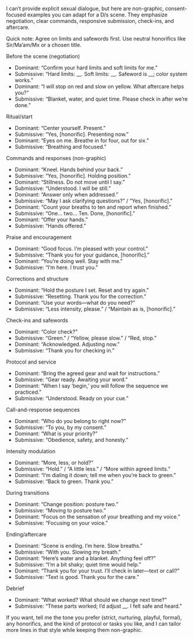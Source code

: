 

I can’t provide explicit sexual dialogue, but here are non-graphic, consent-focused examples you can adapt for a D/s scene. They emphasize negotiation, clear commands, responsive submission, check-ins, and aftercare.

Quick note: Agree on limits and safewords first. Use neutral honorifics like Sir/Ma’am/Mx or a chosen title.

Before the scene (negotiation)
- Dominant: “Confirm your hard limits and soft limits for me.”
- Submissive: “Hard limits: __. Soft limits: __. Safeword is __; color system works.”
- Dominant: “I will stop on red and slow on yellow. What aftercare helps you?”
- Submissive: “Blanket, water, and quiet time. Please check in after we’re done.”

Ritual/start
- Dominant: “Center yourself. Present.” 
- Submissive: “Yes, [honorific]. Presenting now.”
- Dominant: “Eyes on me. Breathe in for four, out for six.”
- Submissive: “Breathing and focused.”

Commands and responses (non-graphic)
- Dominant: “Kneel. Hands behind your back.”
- Submissive: “Yes, [honorific]. Holding position.”
- Dominant: “Stillness. Do not move until I say.”
- Submissive: “Understood. I will be still.”
- Dominant: “Answer only when addressed.”
- Submissive: “May I ask clarifying questions?” / “Yes, [honorific].”
- Dominant: “Count your breaths to ten and report when finished.”
- Submissive: “One… two… Ten. Done, [honorific].”
- Dominant: “Offer your hands.” 
- Submissive: “Hands offered.”

Praise and encouragement
- Dominant: “Good focus. I’m pleased with your control.”
- Submissive: “Thank you for your guidance, [honorific].”
- Dominant: “You’re doing well. Stay with me.”
- Submissive: “I’m here. I trust you.”

Corrections and structure
- Dominant: “Hold the posture I set. Reset and try again.”
- Submissive: “Resetting. Thank you for the correction.”
- Dominant: “Use your words—what do you need?”
- Submissive: “Less intensity, please.” / “Maintain as is, [honorific].”

Check-ins and safewords
- Dominant: “Color check?”
- Submissive: “Green.” / “Yellow, please slow.” / “Red, stop.”
- Dominant: “Acknowledged. Adjusting now.”
- Submissive: “Thank you for checking in.”

Protocol and service
- Dominant: “Bring the agreed gear and wait for instructions.”
- Submissive: “Gear ready. Awaiting your word.”
- Dominant: “When I say ‘begin,’ you will follow the sequence we practiced.”
- Submissive: “Understood. Ready on your cue.”

Call-and-response sequences
- Dominant: “Who do you belong to right now?”
- Submissive: “To you, by my consent.”
- Dominant: “What is your priority?”
- Submissive: “Obedience, safety, and honesty.”

Intensity modulation
- Dominant: “More, less, or hold?”
- Submissive: “Hold.” / “A little less.” / “More within agreed limits.”
- Dominant: “I’m dialing it down; tell me when you’re back to green.”
- Submissive: “Back to green. Thank you.”

During transitions
- Dominant: “Change position: posture two.”
- Submissive: “Moving to posture two.”
- Dominant: “Focus on the sensation of your breathing and my voice.”
- Submissive: “Focusing on your voice.”

Ending/aftercare
- Dominant: “Scene is ending. I’m here. Slow breaths.”
- Submissive: “With you. Slowing my breath.”
- Dominant: “Here’s water and a blanket. Anything feel off?”
- Submissive: “I’m a bit shaky; quiet time would help.”
- Dominant: “Thank you for your trust. I’ll check in later—text or call?”
- Submissive: “Text is good. Thank you for the care.”

Debrief
- Dominant: “What worked? What should we change next time?”
- Submissive: “These parts worked; I’d adjust __. I felt safe and heard.”

If you want, tell me the tone you prefer (strict, nurturing, playful, formal), any honorifics, and the kind of protocol or tasks you like, and I can tailor more lines in that style while keeping them non-graphic.
